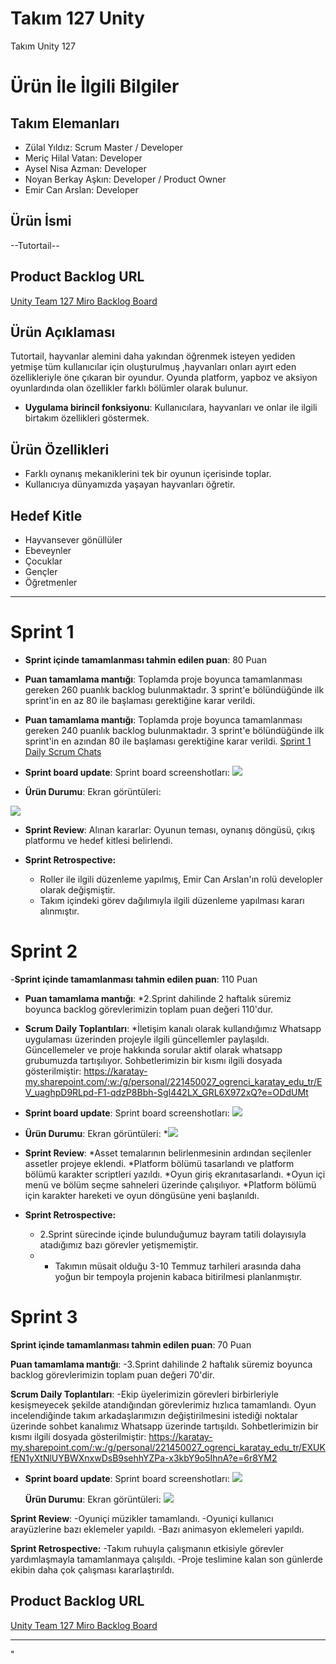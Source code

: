 # **Takım 127 Unity**

Takım Unity 127

# Ürün İle İlgili Bilgiler

## Takım Elemanları
- Zülal Yıldız: Scrum Master / Developer
- Meriç Hilal Vatan: Developer
- Aysel Nisa Azman: Developer
- Noyan Berkay Aşkın: Developer / Product Owner
- Emir Can Arslan: Developer

## Ürün İsmi

--Tutortail--

## Product Backlog URL

[Unity Team 127 Miro Backlog Board](https://miro.com/app/board/uXjVM_iTyP4=/)

## Ürün Açıklaması

Tutortail, hayvanlar alemini daha yakından öğrenmek isteyen yediden yetmişe tüm kullanıcılar için oluşturulmuş ,hayvanları onları ayırt eden özellikleriyle öne çıkaran bir oyundur. Oyunda platform, yapboz ve aksiyon oyunlardında olan özellikler farklı bölümler olarak bulunur.

- **Uygulama birincil fonksiyonu**: Kullanıcılara, hayvanları ve onlar ile ilgili birtakım özellikleri göstermek.

## Ürün Özellikleri

- Farklı oynanış mekaniklerini tek bir oyunun içerisinde toplar.
- Kullanıcıya dünyamızda yaşayan hayvanları öğretir.

## Hedef Kitle

- Hayvansever gönüllüler
- Ebeveynler
- Çocuklar
- Gençler
- Öğretmenler


---

# Sprint 1

- **Sprint içinde tamamlanması tahmin edilen puan**: 80 Puan


- **Puan tamamlama mantığı**: Toplamda proje boyunca tamamlanması gereken 260 puanlık backlog bulunmaktadır. 3 sprint'e bölündüğünde ilk sprint'in en az 80 ile başlaması gerektiğine karar verildi.


- **Puan tamamlama mantığı**: Toplamda proje boyunca tamamlanması gereken 240 puanlık backlog bulunmaktadır. 3 sprint'e bölündüğünde ilk sprint'in en azından 80 ile başlaması gerektiğine karar verildi. [Sprint 1 Daily Scrum Chats](https://karatay-my.sharepoint.com/:w:/g/personal/221450027_ogrenci_karatay_edu_tr/EWciVTAcr-xCrTbHkGJu_XUBXEIsRjCthUrQaQkOzfvXGg?e=JvfL9V)

- **Sprint board update**: Sprint board screenshotları: <img src = "https://github.com/Vitoleone/TakimUnity127/assets/74705281/d7c42261-41d2-4872-93d3-81c67e4e90b7">


- **Ürün Durumu**: Ekran görüntüleri:
 <img src = "https://github.com/Vitoleone/TakimUnity127/assets/74705281/3eb76044-0cb3-43ee-81f7-82e3ed409267">


- **Sprint Review**: 
Alınan kararlar: Oyunun teması, oynanış döngüsü, çıkış platformu ve hedef kitlesi belirlendi. 


- **Sprint Retrospective:**
  - Roller ile ilgili düzenleme yapılmış, Emir Can Arslan'ın rolü developler olarak değişmiştir.
  - Takım içindeki görev dağılımıyla ilgili düzenleme yapılması kararı alınmıştır.


 
# Sprint 2

-**Sprint içinde tamamlanması tahmin edilen puan**: 110 Puan


- **Puan tamamlama mantığı**:
  *2.Sprint dahilinde 2 haftalık süremiz boyunca backlog görevlerimizin toplam puan değeri 110'dur.


- **Scrum Daily Toplantıları**:
  *İletişim kanalı olarak kullandığımız Whatsapp uygulaması üzerinden projeyle ilgili güncellemler paylaşıldı. Güncellemeler ve proje hakkında sorular aktif olarak whatsapp grubumuzda tartışılıyor. Sohbetlerimizin bir kısmı ilgili dosyada gösterilmiştir: 
https://karatay-my.sharepoint.com/:w:/g/personal/221450027_ogrenci_karatay_edu_tr/EV_uaghpD9RLpd-F1-qdzP8Bbh-SgI442LX_GRL6X972xQ?e=ODdUMt


- **Sprint board update**: Sprint board screenshotları: <img src = "https://github.com/Vitoleone/TakimUnity127/assets/136193370/5667b67c-eeda-4338-a660-5bbf0aa97d34">

  
- **Ürün Durumu**: Ekran görüntüleri:
 *<img src = "https://github.com/Vitoleone/TakimUnity127/assets/136193370/f1a478ba-1e7f-491c-8b83-d2ff487542e3">


 
- **Sprint Review**:
  *Asset temalarının belirlenmesinin ardından seçilenler assetler projeye eklendi.
  *Platform bölümü tasarlandı ve platform bölümü karakter scriptleri yazıldı.
  *Oyun giriş ekranıtasarlandı.
  *Oyun içi menü ve bölüm seçme sahneleri üzerinde çalışılıyor.
  *Platform bölümü için karakter hareketi ve oyun döngüsüne yeni başlanıldı.
  

- **Sprint Retrospective:**
  * 2.Sprint sürecinde içinde bulunduğumuz bayram tatili dolayısıyla atadığımız bazı görevler yetişmemiştir.
  * * Takımın müsait olduğu 3-10 Temmuz tarhileri arasında daha yoğun bir tempoyla projenin kabaca bitirilmesi planlanmıştır.

# Sprint 3

**Sprint içinde tamamlanması tahmin edilen puan**: 70 Puan


 **Puan tamamlama mantığı**:
  -3.Sprint dahilinde 2 haftalık süremiz boyunca backlog görevlerimizin toplam puan değeri 70'dir.


 **Scrum Daily Toplantıları**:
  -Ekip üyelerimizin görevleri birbirleriyle kesişmeyecek şekilde atandığından görevlerimiz hızlıca tamamlandı. Oyun incelendiğinde takım arkadaşlarımızın değiştirilmesini istediği noktalar üzerinde sohbet kanalımız Whatsapp üzerinde tartışıldı. Sohbetlerimizin bir kısmı ilgili dosyada gösterilmiştir: https://karatay-my.sharepoint.com/:w:/g/personal/221450027_ogrenci_karatay_edu_tr/EXUKfEN1yXtNlUYBWXnxwDsB9sehhYZPa-x3kbY9o5IhnA?e=6r8YM2



- **Sprint board update**: Sprint board screenshotları: <img src = "https://github.com/Vitoleone/TakimUnity127/assets/136193370/d1f48038-6b8f-482b-9bd7-b472dcb9750d">
                                                       

  
  **Ürün Durumu**: Ekran görüntüleri:
  <img src = "https://github.com/Vitoleone/TakimUnity127/assets/136193370/36d13bcf-516e-4985-9a86-f32f94d51ada">

 
 **Sprint Review**:
  -Oyuniçi müzikler tamamlandı.
  -Oyuniçi kullanıcı arayüzlerine bazı eklemeler yapıldı.
  -Bazı animasyon eklemeleri yapıldı.
 
 
  

 **Sprint Retrospective:**
  -Takım ruhuyla çalışmanın etkisiyle görevler yardımlaşmayla tamamlanmaya çalışıldı.
  -Proje teslimine kalan son günlerde ekibin daha çok çalışması kararlaştırıldı.





   
## Product Backlog URL

[Unity Team 127 Miro Backlog Board](https://miro.com/app/board/uXjVM_iTyP4=/)

---
"

